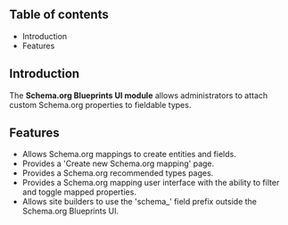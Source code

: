 Table of contents
-----------------

* Introduction
* Features


Introduction
------------

The **Schema.org Blueprints UI module** allows administrators to attach custom 
Schema.org properties to fieldable types.


Features
--------

- Allows Schema.org mappings to create entities and fields.
- Provides a 'Create new Schema.org mapping' page.
- Provides a Schema.org recommended types pages.
- Provides a Schema.org mapping user interface with the ability to filter and 
  toggle mapped properties.
- Allows site builders to use the 'schema_' field prefix outside the Schema.org Blueprints UI.
